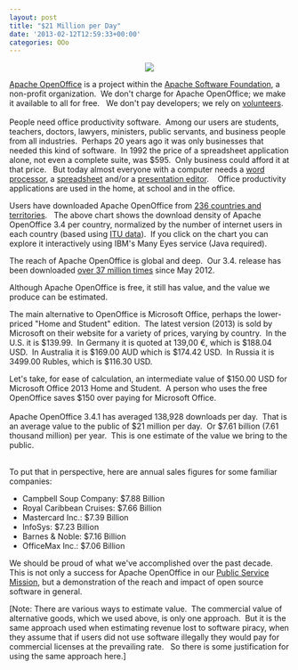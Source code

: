```yaml
---
layout: post
title: "$21 Million per Day"
date: '2013-02-12T12:59:33+00:00'
categories: OOo
---
```

<p> </p> 
  <p> </p> 
  <p> </p> 
  <p> </p> 
  <p align="center"><a href="http://www-958.ibm.com/software/analytics/manyeyes/visualizations/aoo-downloads-download-density"><img src="https://blogs.apache.org/OOo/mediaresource/ba8be92e-4cbd-430c-8e2d-a29188793a26" /></a> </p> 
  <p> </p> 
  <p> </p> 
  <p><a href="http://www.openoffice.org/">Apache OpenOffice</a> is a project within the <a href="https://www.apache.org/foundation/faq.html#what">Apache Software Foundation</a>, a non-profit organization. &nbsp;We don't charge for Apache OpenOffice; we make it available to all for free. &nbsp; We don't pay developers; we rely on <a href="https://cwiki.apache.org/confluence/display/OOOUSERS/Directory+of+Volunteers">volunteers</a>.&nbsp; <br /> <br />
People need office productivity software.&nbsp; Among our users are students, teachers, doctors, lawyers, ministers, public servants, and business people from all industries.&nbsp; Perhaps 20 years ago it was only businesses that needed this kind of software.&nbsp; In 1992 the price of a spreadsheet application alone, not even a complete suite, was $595.&nbsp; Only business could afford it at that price. &nbsp; But today almost everyone with a computer needs a <a href="http://www.openoffice.org/product/writer.html">word processor</a>, a <a href="http://www.openoffice.org/product/calc.html">spreadsheet</a> and/or a <a href="http://www.openoffice.org/product/impress.html">presentation editor</a>.&nbsp;&nbsp;&nbsp; Office productivity applications are used in the home, at school and in the office.<br /></p> 
  <p>Users have downloaded Apache OpenOffice from <a href="http://www.openoffice.org/stats/countries.html">236 countries and territories</a>.&nbsp;&nbsp; The above chart shows the download density of Apache OpenOffice 3.4 per country, normalized by the number of internet users in each country (based using <a href="http://en.wikipedia.org/wiki/List_of_countries_by_number_of_Internet_users">ITU data</a>).&nbsp; If you click on the 
chart you can explore it interactively using IBM's Many Eyes service 
(Java required). <br /></p> 
  <p>The reach of Apache OpenOffice is global and deep.&nbsp; Our 3.4. release has been downloaded <a href="http://www.openoffice.org/stats/downloads.html">over 37 million times</a> since May 2012.</p> 
  <p> </p> 
  <p>Although Apache OpenOffice is free, it still has value, and the value we produce can be estimated.</p> 
  <p>The main alternative to OpenOffice is Microsoft Office, perhaps the lower-priced &quot;Home and Student&quot; edition. &nbsp;The latest version (2013) is sold by Microsoft on their website for a variety of prices, varying by country.&nbsp; In the U.S. it is $139.99.&nbsp; In Germany it is quoted at 139,00 €, which is $188.04 USD.&nbsp; In Australia it is $169.00 AUD which is $174.42 USD.&nbsp; In Russia it is 3499.00 Rubles, which is $116.30 USD.&nbsp; </p> 
  <p>Let's take, for ease of calculation, an intermediate value of $150.00 USD for Microsoft Office 2013 Home and Student.&nbsp; A person who uses the free OpenOffice saves $150 over paying for Microsoft Office.<br /> <br />
Apache OpenOffice 3.4.1 has averaged 138,928 downloads per day.&nbsp; That is an average value to the public of $21 million per day. &nbsp;Or $7.61 billion (7.61 thousand million) per year.&nbsp; This is one estimate of the value we bring to the public.<br /></p> 
  <p> <br />
To put that in perspective, here are annual sales figures for some familiar companies:<br /></p> 
  <ul> 
    <li>Campbell Soup Company: $7.88 Billion</li> 
    <li>Royal Caribbean Cruises: $7.66 Billion</li> 
    <li>Mastercard Inc.: $7.39 Billion</li> 
    <li>InfoSys: $7.23 Billion</li> 
    <li>Barnes &amp; Noble: $7.16 Billion</li> 
    <li>OfficeMax Inc.: $7.06 Billion</li> 
  </ul> 
  <p>We should be proud of what we've accomplished over the past decade.&nbsp; This is not only a success for Apache OpenOffice in our <a href="http://openoffice.apache.org/mission.html">Public Service Mission</a>, but a demonstration of the reach and impact of open source software in general.<br /></p> 
  <p>[Note: There are various ways to estimate value.&nbsp; The commercial value of alternative goods, which we used above, is only one approach.&nbsp; But it is the same approach used when estimating revenue lost to software piracy, when they assume that if users did not use software illegally they would pay for commercial licenses at the prevailing rate.&nbsp;&nbsp; So there is some justification for using the same approach here.]<br /></p> 
  <p><br /> </p>
